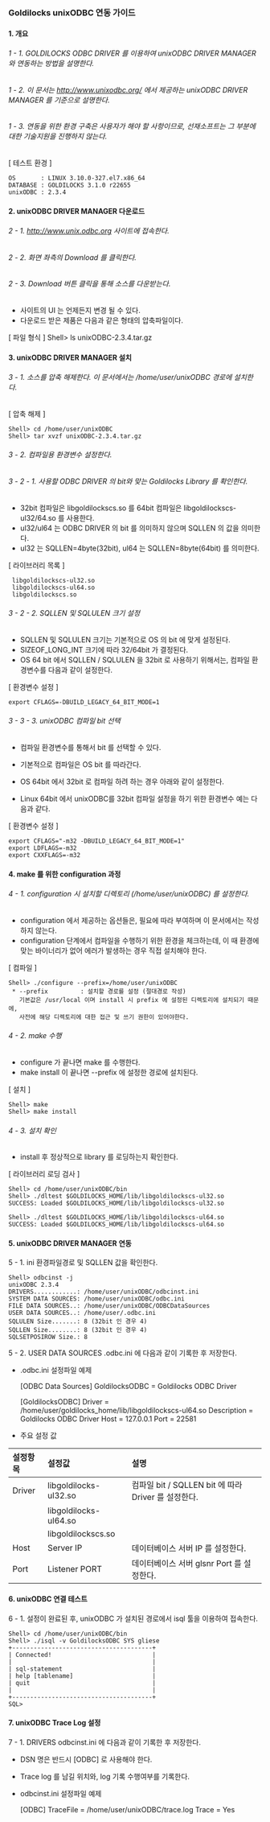 ### Goldilocks unixODBC 연동 가이드

#### 1. 개요

###### 1 - 1. GOLDILOCKS ODBC DRIVER 를 이용하여 unixODBC DRIVER MANAGER 와 연동하는 방법을 설명한다.

###### 1 - 2. 이 문서는 http://www.unixodbc.org/ 에서 제공하는 unixODBC DRIVER MANAGER 를 기준으로 설명한다.

###### 1 - 3. 연동을 위한 환경 구축은 사용자가 해야 할 사항이므로, 선재소프트는 그 부분에 대한 기술지원을 진행하지 않는다.


[ 테스트 환경 ]

    OS       : LINUX 3.10.0-327.el7.x86_64
    DATABASE : GOLDILOCKS 3.1.0 r22655
    unixODBC : 2.3.4


#### 2. unixODBC DRIVER MANAGER 다운로드

###### 2 - 1. http://www.unix.odbc.org 사이트에 접속한다.

###### 2 - 2. 화면 좌측의 Download 를 클릭한다.

###### 2 - 3. Download 버튼 클릭을 통해 소스를 다운받는다.


* 사이트의 UI 는 언제든지 변경 될 수 있다.
* 다운로드 받은 제품은 다음과 같은 형태의 압축파일이다.

[ 파일 형식 ]
    Shell> ls
    unixODBC-2.3.4.tar.gz


#### 3. unixODBC DRIVER MANAGER 설치

###### 3 - 1. 소스를 압축 해제한다. 이 문서에서는 /home/user/unixODBC 경로에 설치한다.

[ 압축 해제 ]

    Shell> cd /home/user/unixODBC
    Shell> tar xvzf unixODBC-2.3.4.tar.gz

###### 3 - 2. 컴파일용 환경변수 설정한다.

###### 3 - 2 - 1. 사용할 ODBC DRIVER 의 bit와 맞는 Goldilocks Library 를 확인한다.

* 32bit 컴파일은 libgoldilockscs.so 를 64bit 컴파일은 libgoldilockscs-ul32/64.so 를 사용한다.
* ul32/ul64 는 ODBC DRIVER 의 bit 를 의미하지 않으며 SQLLEN 의 값을 의미한다.
* ul32 는 SQLLEN=4byte(32bit), ul64 는 SQLLEN=8byte(64bit) 를 의미한다.


[ 라이브러리 목록 ]

     libgoldilockscs-ul32.so
     libgoldilockscs-ul64.so
     libgoldilockscs.so


###### 3 - 2 - 2. SQLLEN 및 SQLULEN 크기 설정

* SQLLEN 및 SQLULEN 크기는 기본적으로 OS 의 bit 에 맞게 설정된다.
* SIZEOF_LONG_INT 크기에 따라 32/64bit 가 결정된다.
* OS 64 bit 에서 SQLLEN / SQLULEN 을 32bit 로 사용하기 위해서는, 컴파일 환경변수를 다음과 같이 설정한다.

[ 환경변수 설정 ]

    export CFLAGS=-DBUILD_LEGACY_64_BIT_MODE=1

###### 3 - 3 - 3. unixODBC 컴파일 bit 선택

* 컴파일 환경변수를 통해서 bit 를 선택할 수 있다.
* 기본적으로 컴파일은 OS bit 를 따라간다.
* OS 64bit 에서 32bit 로 컴파일 하려 하는 경우 아래와 같이 설정한다.

* Linux 64bit 에서 unixODBC를 32bit 컴파일 설정을 하기 위한 환경변수 예는 다음과 같다.

[ 환경변수 설정 ]

    export CFLAGS="-m32 -DBUILD_LEGACY_64_BIT_MODE=1"
    export LDFLAGS=-m32
    export CXXFLAGS=-m32


#### 4. make 를 위한 configuration 과정

###### 4 - 1. configuration 시 설치할 디렉토리 (/home/user/unixODBC) 를 설정한다.

* configuration 에서 제공하는 옵션들은, 필요에 따라 부여하며 이 문서에서는 작성하지 않는다.
* configuration 단계에서 컴파일을 수행하기 위한 환경을 체크하는데, 이 때 환경에 맞는 바이너리가 없어 에러가 발생하는 경우 직접 설치해야 한다.


[ 컴파일 ]

    Shell> ./configure --prefix=/home/user/unixODBC
     * --prefix         : 설치할 경로를 설정 (절대경로 작성)
       기본값은 /usr/local 이며 install 시 prefix 에 설정된 디렉토리에 설치되기 때문에,
       사전에 해당 디렉토리에 대한 접근 및 쓰기 권한이 있어야한다.


###### 4 - 2. make 수행

* configure 가 끝나면 make 를 수행한다.
* make install 이 끝나면 --prefix 에 설정한 경로에 설치된다.

[ 설치 ]

    Shell> make
    Shell> make install



###### 4 - 3. 설치 확인

* install 후 정상적으로 library 를 로딩하는지 확인한다.


[ 라이브러리 로딩 검사 ]

    Shell> cd /home/user/unixODBC/bin
    Shell> ./dltest $GOLDILOCKS_HOME/lib/libgoldilockscs-ul32.so
    SUCCESS: Loaded $GOLDILOCKS_HOME/lib/libgoldilockscs-ul32.so

    Shell> ./dltest $GOLDILOCKS_HOME/lib/libgoldilockscs-ul64.so
    SUCCESS: Loaded $GOLDILOCKS_HOME/lib/libgoldilockscs-ul64.so

#### 5. unixODBC DRIVER MANAGER 연동

5 - 1. ini 환경파일경로 및 SQLLEN 값을 확인한다.

    Shell> odbcinst -j
    unixODBC 2.3.4
    DRIVERS............: /home/user/unixODBC/odbcinst.ini
    SYSTEM DATA SOURCES: /home/user/unixODBC/odbc.ini
    FILE DATA SOURCES..: /home/user/unixODBC/ODBCDataSources
    USER DATA SOURCES..: /home/user/.odbc.ini
    SQLULEN Size.......: 8 (32bit 인 경우 4)
    SQLLEN Size........: 8 (32bit 인 경우 4)
    SQLSETPOSIROW Size.: 8

5 - 2. USER DATA SOURCES .odbc.ini 에 다음과 같이 기록한 후 저장한다.

* .odbc.ini 설정파일 예제


    [ODBC Data Sources]
    GoldilocksODBC = Goldilocks ODBC Driver

    [GoldilocksODBC]
    Driver = /home/user/goldilocks_home/lib/libgoldilockscs-ul64.so
    Description = Goldilocks ODBC Driver
    Host = 127.0.0.1
    Port = 22581


* 주요 설정 값

|설정항목 |설정값                |설명                                       |
|:--     |:--                   |:--                                       |
|Driver  |libgoldilocks-ul32.so |컴파일 bit / SQLLEN bit 에 따라 Driver 를 설정한다.   |
|        |libgoldilocks-ul64.so |                                          |
|        |libgoldilockscs.so    |                                          |
|Host    |Server IP             |데이터베이스 서버 IP 를 설정한다.           |
|Port    |Listener PORT         |데이터베이스 서버 glsnr Port 를 설정한다.   |


#### 6. unixODBC 연결 테스트

6 - 1. 설정이 완료된 후, unixODBC 가 설치된 경로에서 isql 툴을 이용하여 접속한다.


    Shell> cd /home/user/unixODBC/bin
    Shell> ./isql -v GoldilocksODBC SYS gliese
    +---------------------------------------+
    | Connected!                            |
    |                                       |
    | sql-statement                         |
    | help [tablename]                      |
    | quit                                  |
    |                                       |
    +---------------------------------------+
    SQL>



#### 7. unixODBC Trace Log 설정

7 - 1. DRIVERS odbcinst.ini 에 다음과 같이 기록한 후 저장한다.

* DSN 명은 반드시 [ODBC] 로 사용해야 한다.
* Trace log 를 남길 위치와, log 기록 수행여부를 기록한다.

* odbcinst.ini 설정파일 예제


    [ODBC]
    TraceFile = /home/user/unixODBC/trace.log
    Trace = Yes
